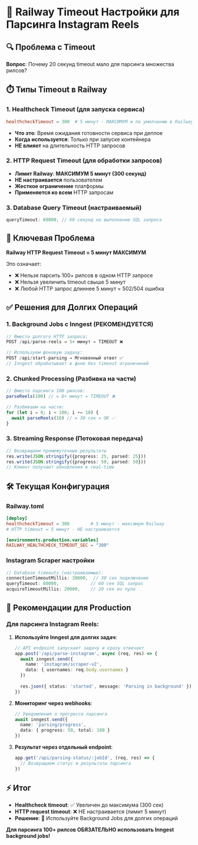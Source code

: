 # 🚄 Railway Timeout Настройки для Парсинга Instagram Reels

## 🔍 Проблема с Timeout

**Вопрос**: Почему 20 секунд timeout мало для парсинга множества рилсов?

## ⏱️ Типы Timeout в Railway

### 1. **Healthcheck Timeout** (для запуска сервиса)
```toml
healthcheckTimeout = 300  # 5 минут - МАКСИМУМ и по умолчанию в Railway
```
- **Что это**: Время ожидания готовности сервиса при деплое
- **Когда используется**: Только при запуске контейнера
- **НЕ влияет** на длительность HTTP запросов

### 2. **HTTP Request Timeout** (для обработки запросов)
- **Лимит Railway**: **МАКСИМУМ 5 минут (300 секунд)**
- **НЕ настраивается** пользователем
- **Жесткое ограничение** платформы
- **Применяется ко всем** HTTP запросам

### 3. **Database Query Timeout** (настраиваемый)
```typescript
queryTimeout: 60000, // 60 секунд на выполнение SQL запроса
```

## 🚨 Ключевая Проблема

**Railway HTTP Request Timeout = 5 минут МАКСИМУМ**

Это означает:
- ❌ Нельзя парсить 100+ рилсов в одном HTTP запросе  
- ❌ Нельзя увеличить timeout свыше 5 минут
- ❌ Любой HTTP запрос длиннее 5 минут = 502/504 ошибка

## ✅ Решения для Долгих Операций

### 1. **Background Jobs с Inngest** (РЕКОМЕНДУЕТСЯ)
```typescript
// Вместо долгого HTTP запроса:
POST /api/parse-reels → 5+ минут = TIMEOUT ❌

// Используем фоновую задачу:
POST /api/start-parsing → Мгновенный ответ ✅
// Inngest обрабатывает в фоне без timeout ограничений
```

### 2. **Chunked Processing** (Разбивка на части)
```typescript
// Вместо парсинга 100 рилсов:
parseReels(100) // = 8+ минут = TIMEOUT ❌

// Разбиваем на части:
for (let i = 0; i < 100; i += 10) {
  await parseReels(10) // = 30 сек = OK ✅
}
```

### 3. **Streaming Response** (Потоковая передача)
```typescript
// Возвращаем промежуточные результаты
res.write(JSON.stringify({progress: 25, parsed: 25}))
res.write(JSON.stringify({progress: 50, parsed: 50}))
// Клиент получает обновления в real-time
```

## 🛠 Текущая Конфигурация

### Railway.toml
```toml
[deploy]
healthcheckTimeout = 300        # 5 минут - максимум Railway
# HTTP timeout = 5 минут - НЕ настраивается

[environments.production.variables]
RAILWAY_HEALTHCHECK_TIMEOUT_SEC = "300"
```

### Instagram Scraper настройки
```typescript
// Database timeouts (настраиваемые):
connectionTimeoutMillis: 30000,  // 30 сек подключение
queryTimeout: 60000,            // 60 сек SQL запрос  
acquireTimeoutMillis: 20000,    // 20 сек из пула
```

## 🚀 Рекомендации для Production

### Для парсинга Instagram Reels:

1. **Используйте Inngest для долгих задач**:
   ```typescript
   // API endpoint запускает задачу и сразу отвечает
   app.post('/api/parse-instagram', async (req, res) => {
     await inngest.send({
       name: 'instagram/scraper-v2',
       data: { usernames: req.body.usernames }
     })
     
     res.json({ status: 'started', message: 'Parsing in background' })
   })
   ```

2. **Мониторинг через webhooks**:
   ```typescript
   // Уведомления о прогрессе парсинга
   await inngest.send({
     name: 'parsing/progress',
     data: { progress: 50, total: 100 }
   })
   ```

3. **Результат через отдельный endpoint**:
   ```typescript
   app.get('/api/parsing-status/:jobId', (req, res) => {
     // Возвращаем статус и результаты парсинга
   })
   ```

## ⚡ Итог

- **Healthcheck timeout**: ✅ Увеличен до максимума (300 сек)
- **HTTP request timeout**: ❌ НЕ настраивается (лимит 5 минут) 
- **Решение**: 🚀 Используйте Background Jobs для долгих операций

**Для парсинга 100+ рилсов ОБЯЗАТЕЛЬНО использовать Inngest background jobs!**